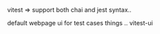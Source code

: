 


vitest => support both chai and jest syntax.. 


default webpage ui for test cases things .. vitest-ui 


